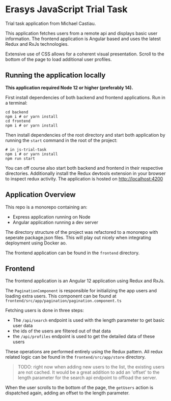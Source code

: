 # Erasys JavaScript Trial Task

Trial task application from Michael Castiau.

This application fetches users from a remote api and displays basic user information. The frontend application is Angular based and uses the latest Redux and RxJs technologies.

Extensive use of CSS allows for a coherent visual presentation. Scroll to the bottom of the page to load additional user profiles.

## Running the application locally

**This application required Node 12 or higher (preferably 14).**

First install dependencies of both backend and frontend applications.
Run in a terminal:
```shell
cd backend
npm i # or yarn install
cd frontend
npm i # or yarn install
```
Then install dependencies of the root directory and start both application by running the `start` command in the root of the project:
````shell
# in js-trial-task
npm i # or yarn install
npm run start
````

You can off course also start both backend and frontend in their respective directories.
Additionally install the Redux devtools extension in your browser to inspect redux activity.
The application is hosted on [http://localhost:4200](http://localhost:4200)

## Application Overview

This repo is a monorepo containing an:
- Express application running on Node
- Angular application running a dev server

The directory structure of the project was refactored to a monorepo with seperate package.json files. This will play out nicely
when integrating deployment using Docker ao.

The frontend application can be found in the `frontend` directory.

## Frontend

The frontend application is an Angular 12 application using Redux and RxJs.

The `PaginationComponent` is responsible for initializing the app users and loading extra users. This component can be found at
`frontend/src/app/pagination/pagination.component.ts`

Fetching users is done in three steps:
- The `/api/search` endpoint is used with the length parameter to get basic user data
- the ids of the users are filtered out of that data
- the `/api/profiles` endpoint is used to get the detailed data of these users

These operations are performed entirely using the Redux pattern. All redux related logic can be found in the 
`frontend/src/app/store` directory.

> TODO: right now when adding new users to the list, the existing users are not cached. It would be a great addition to add
> an 'offset' to the length parameter for the search api endpoint to offload the server.

When the user scrolls to the bottom of the page, the `getUsers` action is dispatched again,
adding an offset to the length parameter.
